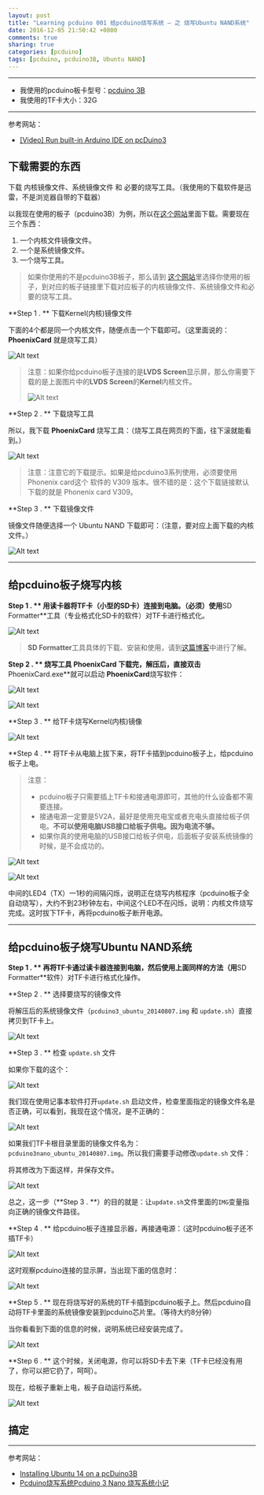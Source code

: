```yaml
---
layout: post
title: "Learning pcduino 001 给pcduino烧写系统 — 之 烧写Ubuntu NAND系统"
date: 2016-12-05 21:50:42 +0800
comments: true
sharing: true
categories: [pcduino]
tags: [pcduino, pcduino3B, Ubuntu NAND]
---
```



----------

* 我使用的pcduino板卡型号：[pcduino 3B](http://www.aobosir.com/blog/2016/12/05/pcduino-3B-Board-Introduction/)
* 我使用的TF卡大小：32G


----------

参考网站：

* [\[Video\] Run built-in Arduino IDE on pcDuino3](http://learn.linksprite.com/pcduino/quick-start/pcduino3/video-run-built-in-arduino-ide-on-pcduino3/)


## 下载需要的东西

下载 内核镜像文件、系统镜像文件 和 必要的烧写工具。（我使用的下载软件是迅雷，不是浏览器自带的下载器）


以我现在使用的板子（pcduino3B）为例，所以在[这个网站](http://www.linksprite.com/image-for-pcduino3-nano-pcduino3b/)里面下载。需要现在三个东西：

1. 一个内核文件镜像文件。
2. 一个是系统镜像文件。
3. 一个烧写工具。

> 如果你使用的不是pcduino3B板子，那么请到 [这个网站](http://www.linksprite.com/pcduino-download/)里选择你使用的板子，到对应的板子链接里下载对应板子的内核镜像文件、系统镜像文件和必要的烧写工具。


**Step 1 . ** 下载Kernel(内核)镜像文件

下面的4个都是同一个内核文件，随便点击一个下载即可。（这里面说的：**PhoenixCard** 就是烧写工具）

![Alt text](/images/2016-12-5-pcduino-programming-sysytem-Ubuntu-NAND-image/1480777105671.png)

> 注意：如果你给pcduino板子连接的是**LVDS Screen**显示屏，那么你需要下载的是上面图片中的**LVDS Screen**的**Kernel**内核文件。
>  
> ![Alt text](/images/2016-12-5-pcduino-programming-sysytem-Ubuntu-NAND-image/1480938335315.png)


**Step 2 . ** 下载烧写工具

所以，我下载 **PhoenixCard** 烧写工具：（烧写工具在网页的下面，往下滚就能看到。）

![Alt text](/images/2016-12-5-pcduino-programming-sysytem-Ubuntu-NAND-image/1480744828441.png)

> 注意：注意它的下载提示。如果是给pcduino3系列使用，必须要使用 Phonenix card这个 软件的 V309 版本。很不错的是：这个下载链接默认下载的就是 Phonenix card V309。

**Step 3 . ** 下载镜像文件

镜像文件随便选择一个 Ubuntu NAND 下载即可：（注意，要对应上面下载的内核文件。）

![Alt text](/images/2016-12-5-pcduino-programming-sysytem-Ubuntu-NAND-image/1480938647531.png)


----------

## 给pcduino板子烧写内核

**Step 1 . ** 用读卡器将TF卡（小型的SD卡）连接到电脑。（必须）使用**SD Formatter**工具（专业格式化SD卡的软件）对TF卡进行格式化。

![Alt text](/images/2016-12-5-pcduino-programming-sysytem-Ubuntu-NAND-image/1480939221029.png)

> **SD Formatter**工具具体的下载、安装和使用，请到[这篇博客](http://blog.csdn.net/github_35160620/article/details/52038918)中进行了解。


**Step 2 . ** 烧写工具 **PhoenixCard** 下载完，解压后，直接双击**PhoenixCard.exe**就可以启动 **PhoenixCard**烧写软件：

![Alt text](/images/2016-12-5-pcduino-programming-sysytem-Ubuntu-NAND-image/1480745667635.png)

![Alt text](/images/2016-12-5-pcduino-programming-sysytem-Ubuntu-NAND-image/1480745770272.png)


**Step 3 . ** 给TF卡烧写Kernel(内核)镜像


![Alt text](/images/2016-12-5-pcduino-programming-sysytem-Ubuntu-NAND-image/1480939466523.png)


**Step 4 . ** 将TF卡从电脑上拔下来，将TF卡插到pcduino板子上，给pcduino板子上电。

> 注意：
>  
> * pcduino板子只需要插上TF卡和接通电源即可，其他的什么设备都不需要连接。
> * 接通电源一定要是5V2A，最好是使用充电宝或者充电头直接给板子供电。**不可以使用电脑USB接口给板子供电。因为电流不够。**
> * 如果你真的使用电脑的USB接口给板子供电，后面板子安装系统镜像的时候，是不会成功的。

![Alt text](/images/2016-12-5-pcduino-programming-sysytem-Ubuntu-NAND-image/1480781160131.png)

![Alt text](/images/2016-12-5-pcduino-programming-sysytem-Ubuntu-NAND-image/1480779553594.png)

中间的LED4（TX）一1秒的间隔闪烁，说明正在烧写内核程序（pcduino板子全自动烧写），大约不到23秒钟左右，中间这个LED不在闪烁，说明：内核文件烧写完成。这时拔下TF卡，再将pcduino板子断开电源。


----------


## 给pcduino板子烧写Ubuntu NAND系统

**Step 1 . ** 再将TF卡通过读卡器连接到电脑，然后使用上面同样的方法（用**SD Formatter**软件）对TF卡进行格式化操作。


**Step 2 . ** 选择要烧写的镜像文件

将解压后的系统镜像文件（`pcduino3_ubuntu_20140807.img` 和 `update.sh`）直接拷贝到TF卡上。

![Alt text](/images/2016-12-5-pcduino-programming-sysytem-Ubuntu-NAND-image/1480782215024.png)

**Step 3 . ** 检查 `update.sh` 文件

如果你下载的这个：

![Alt text](/images/2016-12-5-pcduino-programming-sysytem-Ubuntu-NAND-image/1480940230049.png)

我们现在使用记事本软件打开`update.sh` 启动文件，检查里面指定的镜像文件名是否正确，可以看到，我现在这个情况，是不正确的：

![Alt text](/images/2016-12-5-pcduino-programming-sysytem-Ubuntu-NAND-image/1480780631220.png)

如果我们TF卡根目录里面的镜像文件名为：`pcduino3nano_ubuntu_20140807.img`。所以我们需要手动修改`update.sh` 文件：

将其修改为下面这样，并保存文件。

![Alt text](/images/2016-12-5-pcduino-programming-sysytem-Ubuntu-NAND-image/1480780787224.png)

总之，这一步（**Step 3 . **）的目的就是：让`update.sh`文件里面的`IMG`变量指向正确的镜像文件路径。

**Step 4 . ** 给pcduino板子连接显示器，再接通电源：（这时pcduino板子还不插TF卡）

![Alt text](/images/2016-12-5-pcduino-programming-sysytem-Ubuntu-NAND-image/1480943598183.png)

这时观察pcduino连接的显示屏，当出现下面的信息时：

![Alt text](/images/2016-12-5-pcduino-programming-sysytem-Ubuntu-NAND-image/1480945409839.png)


**Step 5 . ** 现在将烧写好的系统的TF卡插到pcduino板子上。然后pcduino自动将TF卡里面的系统镜像安装到pcduino芯片里。（等待大约8分钟）


当你看看到下面的信息的时候，说明系统已经安装完成了。

![Alt text](/images/2016-12-5-pcduino-programming-sysytem-Ubuntu-NAND-image/1480944718209.png)


**Step 6 . ** 这个时候，关闭电源，你可以将SD卡去下来（TF卡已经没有用了，你可以把它扔了，呵呵）。

现在，给板子重新上电，板子自动运行系统。

![Alt text](/images/2016-12-5-pcduino-programming-sysytem-Ubuntu-NAND-image/1480945185981.png)

## 搞定

----------


参考网站：

* [Installing Ubuntu 14 on a pcDuino3B](https://www.youtube.com/watch?v=XXauYnwElpQ)
* [Pcduino烧写系统Pcduino 3 Nano 烧写系统小记](http://www.itdadao.com/articles/c15a578261p0.html)



